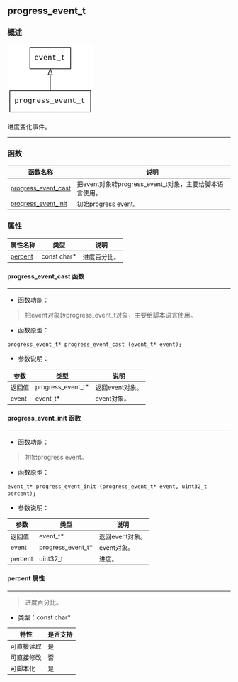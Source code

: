 ## progress\_event\_t
### 概述
![image](images/progress_event_t_0.png)

进度变化事件。

----------------------------------
### 函数
<p id="progress_event_t_methods">

| 函数名称 | 说明 | 
| -------- | ------------ | 
| <a href="#progress_event_t_progress_event_cast">progress\_event\_cast</a> | 把event对象转progress_event_t对象，主要给脚本语言使用。 |
| <a href="#progress_event_t_progress_event_init">progress\_event\_init</a> | 初始progress event。 |
### 属性
<p id="progress_event_t_properties">

| 属性名称 | 类型 | 说明 | 
| -------- | ----- | ------------ | 
| <a href="#progress_event_t_percent">percent</a> | const char* | 进度百分比。 |
#### progress\_event\_cast 函数
-----------------------

* 函数功能：

> <p id="progress_event_t_progress_event_cast">把event对象转progress_event_t对象，主要给脚本语言使用。


* 函数原型：

```
progress_event_t* progress_event_cast (event_t* event);
```

* 参数说明：

| 参数 | 类型 | 说明 |
| -------- | ----- | --------- |
| 返回值 | progress\_event\_t* | 返回event对象。 |
| event | event\_t* | event对象。 |
#### progress\_event\_init 函数
-----------------------

* 函数功能：

> <p id="progress_event_t_progress_event_init">初始progress event。


* 函数原型：

```
event_t* progress_event_init (progress_event_t* event, uint32_t percent);
```

* 参数说明：

| 参数 | 类型 | 说明 |
| -------- | ----- | --------- |
| 返回值 | event\_t* | 返回event对象。 |
| event | progress\_event\_t* | event对象。 |
| percent | uint32\_t | 进度。 |
#### percent 属性
-----------------------
> <p id="progress_event_t_percent">进度百分比。


* 类型：const char*

| 特性 | 是否支持 |
| -------- | ----- |
| 可直接读取 | 是 |
| 可直接修改 | 否 |
| 可脚本化   | 是 |
